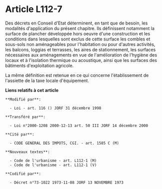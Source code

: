 # Article L112-7

Des décrets en Conseil d'Etat déterminent, en tant que de besoin, les modalités d'application du présent chapitre. Ils
définissent notamment la surface de plancher développée hors oeuvre d'une construction et les conditions dans lesquelles sont
exclus de cette surface les combles et sous-sols non aménageables pour l'habitation ou pour d'autres activités, les balcons,
loggias et terrasses, les aires de stationnement, les surfaces nécessaires aux aménagements en vue de l'amélioration de
l'hygiène des locaux et à l'isolation thermique ou acoustique, ainsi que les surfaces des bâtiments d'exploitation agricole.

La même définition est retenue en ce qui concerne l'établissement de l'assiette de la taxe locale d'équipement.

**Liens relatifs à cet article**

	**Modifié par**:

	  - Loi - art. 116 () JORF 31 décembre 1998

	**Transféré par**:

	  - Loi n°2000-1208 2000-12-13 art. 50 III JORF 14 décembre 2000

	**Cité par**:

	  - CODE GENERAL DES IMPOTS, CGI. - art. 1585 C (M)

	**Nouveaux textes**:

	  - Code de l'urbanisme - art. L112-1 (M)
	  - Code de l'urbanisme - art. L112-1 (V)

	**Codifié par**:

	  - Décret n°73-1022 1973-11-08 JORF 13 NOVEMBRE 1973
